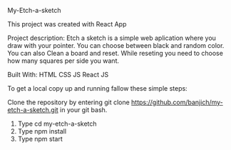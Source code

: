 My-Etch-a-sketch

This project was created with React App

Project description: Etch a sketch is a simple web aplication where you draw with your pointer.
You can choose between black and random color. You can also Clean a board and reset. While reseting you need to choose how many squares per side you want.

Built With: HTML CSS JS React JS

To get a local copy up and running fallow these simple steps:

Clone the repository by entering git clone https://github.com/banjich/my-etch-a-sketch.git in your git bash.

1. Type cd my-etch-a-sketch
2. Type npm install
3. Type npm start
